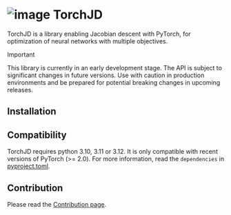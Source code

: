# ![image](docs/source/icons/favicon-32x32.png) TorchJD

TorchJD is a library enabling Jacobian descent with PyTorch, for optimization of neural networks
with multiple objectives.

> [!IMPORTANT]
> This library is currently in an early development stage. The API is subject to significant changes
> in future versions. Use with caution in production environments and be prepared for potential
> breaking changes in upcoming releases.

## Installation
<!-- start installation -->

<!-- end installation -->

## Compatibility
TorchJD requires python 3.10, 3.11 or 3.12. It is only compatible with recent versions of PyTorch
(>= 2.0). For more information, read the `dependencies` in [pyproject.toml](./pyproject.toml).

## Contribution

Please read the [Contribution page](CONTRIBUTING.md).
